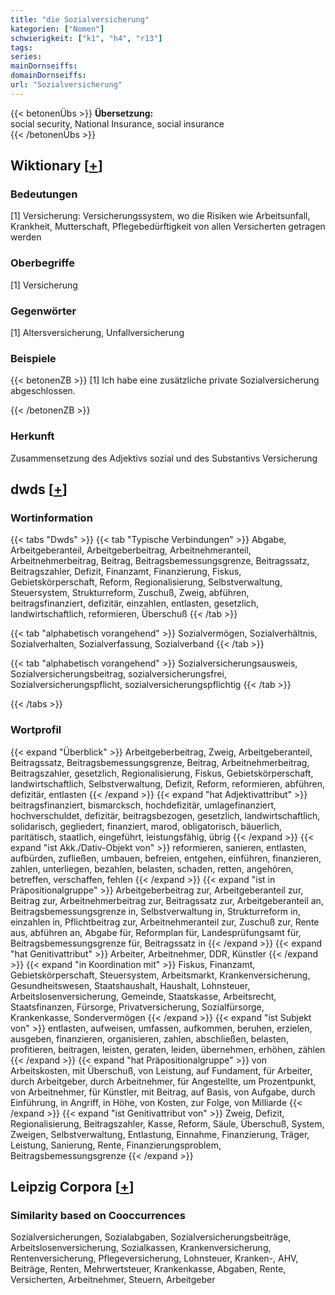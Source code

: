 ```yaml
---
title: "die Sozialversicherung"
kategorien: ["Nomen"]
schwierigkeit: ["k1", "h4", "r13"]
tags:
series:
mainDornseiffs:
domainDornseiffs:
url: "Sozialversicherung"
---
```


{{< betonenÜbs >}}
**Übersetzung:**  
social security, National Insurance, social insurance  
{{< /betonenÜbs >}}

## Wiktionary [[+](https://de.wiktionary.org/wiki/Sozialversicherung)]

### Bedeutungen
[1] Versicherung: Versicherungssystem, wo die Risiken wie Arbeitsunfall, Krankheit, Mutterschaft, Pflegebedürftigkeit von allen Versicherten getragen werden  

### Oberbegriffe
[1] Versicherung  

### Gegenwörter
[1] Altersversicherung, Unfallversicherung  

### Beispiele
{{< betonenZB >}}
[1] Ich habe eine zusätzliche private Sozialversicherung abgeschlossen.  

{{< /betonenZB >}}
### Herkunft
Zusammensetzung des Adjektivs sozial und des Substantivs Versicherung  



## dwds [[+](https://www.dwds.de/wb/Sozialversicherung)]

### Wortinformation
{{< tabs "Dwds" >}}
{{< tab "Typische Verbindungen" >}}
Abgabe, Arbeitgeberanteil, Arbeitgeberbeitrag, Arbeitnehmeranteil, Arbeitnehmerbeitrag, Beitrag, Beitragsbemessungsgrenze, Beitragssatz, Beitragszahler, Defizit, Finanzamt, Finanzierung, Fiskus, Gebietskörperschaft, Reform, Regionalisierung, Selbstverwaltung, Steuersystem, Strukturreform, Zuschuß, Zweig, abführen, beitragsfinanziert, defizitär, einzahlen, entlasten, gesetzlich, landwirtschaftlich, reformieren, Überschuß
{{< /tab >}}

{{< tab "alphabetisch vorangehend" >}}
Sozialvermögen, Sozialverhältnis, Sozialverhalten, Sozialverfassung, Sozialverband
{{< /tab >}}

{{< tab "alphabetisch vorangehend" >}}
Sozialversicherungsausweis, Sozialversicherungsbeitrag, sozialversicherungsfrei, Sozialversicherungspflicht, sozialversicherungspflichtig
{{< /tab >}}

{{< /tabs >}}

### Wortprofil
{{< expand "Überblick" >}} Arbeitgeberbeitrag, Zweig, Arbeitgeberanteil, Beitragssatz, Beitragsbemessungsgrenze, Beitrag, Arbeitnehmerbeitrag, Beitragszahler, gesetzlich, Regionalisierung, Fiskus, Gebietskörperschaft, landwirtschaftlich, Selbstverwaltung, Defizit, Reform, reformieren, abführen, defizitär, entlasten {{< /expand >}}
{{< expand "hat Adjektivattribut" >}} beitragsfinanziert, bismarcksch, hochdefizitär, umlagefinanziert, hochverschuldet, defizitär, beitragsbezogen, gesetzlich, landwirtschaftlich, solidarisch, gegliedert, finanziert, marod, obligatorisch, bäuerlich, paritätisch, staatlich, eingeführt, leistungsfähig, übrig {{< /expand >}}
{{< expand "ist Akk./Dativ-Objekt von" >}} reformieren, sanieren, entlasten, aufbürden, zufließen, umbauen, befreien, entgehen, einführen, finanzieren, zahlen, unterliegen, bezahlen, belasten, schaden, retten, angehören, betreffen, verschaffen, fehlen {{< /expand >}}
{{< expand "ist in Präpositionalgruppe" >}} Arbeitgeberbeitrag zur, Arbeitgeberanteil zur, Beitrag zur, Arbeitnehmerbeitrag zur, Beitragssatz zur, Arbeitgeberanteil an, Beitragsbemessungsgrenze in, Selbstverwaltung in, Strukturreform in, einzahlen in, Pflichtbeitrag zur, Arbeitnehmeranteil zur, Zuschuß zur, Rente aus, abführen an, Abgabe für, Reformplan für, Landesprüfungsamt für, Beitragsbemessungsgrenze für, Beitragssatz in {{< /expand >}}
{{< expand "hat Genitivattribut" >}} Arbeiter, Arbeitnehmer, DDR, Künstler {{< /expand >}}
{{< expand "in Koordination mit" >}} Fiskus, Finanzamt, Gebietskörperschaft, Steuersystem, Arbeitsmarkt, Krankenversicherung, Gesundheitswesen, Staatshaushalt, Haushalt, Lohnsteuer, Arbeitslosenversicherung, Gemeinde, Staatskasse, Arbeitsrecht, Staatsfinanzen, Fürsorge, Privatversicherung, Sozialfürsorge, Krankenkasse, Sondervermögen {{< /expand >}}
{{< expand "ist Subjekt von" >}} entlasten, aufweisen, umfassen, aufkommen, beruhen, erzielen, ausgeben, finanzieren, organisieren, zahlen, abschließen, belasten, profitieren, beitragen, leisten, geraten, leiden, übernehmen, erhöhen, zählen {{< /expand >}}
{{< expand "hat Präpositionalgruppe" >}} von Arbeitskosten, mit Überschuß, von Leistung, auf Fundament, für Arbeiter, durch Arbeitgeber, durch Arbeitnehmer, für Angestellte, um Prozentpunkt, von Arbeitnehmer, für Künstler, mit Beitrag, auf Basis, von Aufgabe, durch Einführung, in Angriff, in Höhe, von Kosten, zur Folge, von Milliarde {{< /expand >}}
{{< expand "ist Genitivattribut von" >}} Zweig, Defizit, Regionalisierung, Beitragszahler, Kasse, Reform, Säule, Überschuß, System, Zweigen, Selbstverwaltung, Entlastung, Einnahme, Finanzierung, Träger, Leistung, Sanierung, Rente, Finanzierungsproblem, Beitragsbemessungsgrenze {{< /expand >}}

## Leipzig Corpora [[+](https://corpora.uni-leipzig.de/en/res?word=Sozialversicherung&corpusId=deu_newscrawl-public_2018)]


### Similarity based on Cooccurrences
Sozialversicherungen, Sozialabgaben, Sozialversicherungsbeiträge, Arbeitslosenversicherung, Sozialkassen, Krankenversicherung, Rentenversicherung, Pflegeversicherung, Lohnsteuer, Kranken-, AHV, Beiträge, Renten, Mehrwertsteuer, Krankenkasse, Abgaben, Rente, Versicherten, Arbeitnehmer, Steuern, Arbeitgeber

